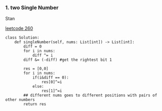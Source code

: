 ### 1. two Single Number
Stan

[leetcode 260](https://leetcode.com/problems/single-number-iii/)
```
class Solution:
    def singleNumber(self, nums: List[int]) -> List[int]:
        diff = 0
        for i in nums:
            diff ^= i 
        diff &= (-diff) #get the rightest bit 1
        
        res = [0,0]
        for i in nums:
            if(i&diff == 0):
                res[0]^=i
            else:
                res[1]^=i
        ## different nums goes to different positions with pairs of other numbers
        return res
```
